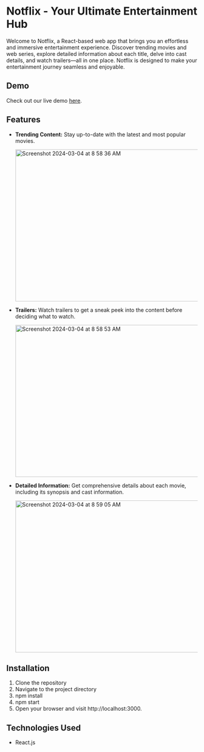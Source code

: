 # Notflix - Your Ultimate Entertainment Hub

Welcome to Notflix, a React-based web app that brings you an effortless and immersive entertainment experience. Discover trending movies and web series, explore detailed information about each title, delve into cast details, and watch trailers—all in one place. Notflix is designed to make your entertainment journey seamless and enjoyable.

## Demo

Check out our live demo [here](https://notflix-2vwu.onrender.com/).


## Features

- **Trending Content:** Stay up-to-date with the latest and most popular movies.
  
  <img width="700" height="400" alt="Screenshot 2024-03-04 at 8 58 36 AM" src="https://github.com/kiranShetty7/NOTflix/assets/152245030/0c4b1cc0-b0e2-499e-a0fe-a3542bd4fc2a">

- **Trailers:** Watch trailers to get a sneak peek into the content before deciding what to watch.
  
  <img width="700" height="400" alt="Screenshot 2024-03-04 at 8 58 53 AM" src="https://github.com/kiranShetty7/NOTflix/assets/152245030/8ceb4532-3310-4833-959c-07e8116e3590">

- **Detailed Information:** Get comprehensive details about each movie, including its synopsis and cast information.
  
  <img width="700" height="400" alt="Screenshot 2024-03-04 at 8 59 05 AM" src="https://github.com/kiranShetty7/NOTflix/assets/152245030/1331b3f2-49b0-494f-b911-6a6d16e86cd2">

## Installation

1. Clone the repository
2. Navigate to the project directory
3. npm install
4. npm start
5. Open your browser and visit http://localhost:3000.

## Technologies Used
- React.js
